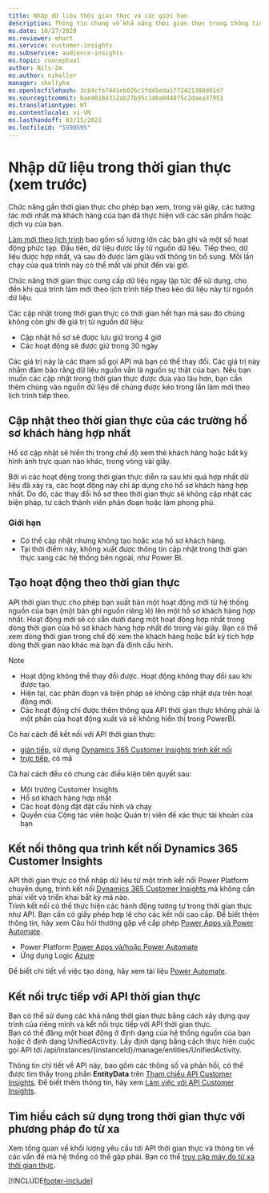 ```yaml
---
title: Nhập dữ liệu thời gian thực và các giới hạn
description: Thông tin chung về khả năng thời gian thực trong thông tin chi tiết về đối tượng.
ms.date: 10/27/2020
ms.reviewer: mhart
ms.service: customer-insights
ms.subservice: audience-insights
ms.topic: conceptual
author: Nils-2m
ms.author: nikeller
manager: shellyha
ms.openlocfilehash: 3c84cfe7441eb026c1fd45eda1f72421388d01d7
ms.sourcegitcommit: bae40184312ab27b95c140a044875c2daea37951
ms.translationtype: HT
ms.contentlocale: vi-VN
ms.lasthandoff: 03/15/2021
ms.locfileid: "5598595"
---
```

# <a name="real-time-data-ingestion-preview"></a>Nhập dữ liệu trong thời gian thực (xem trước)

Chức năng gần thời gian thực cho phép bạn xem, trong vài giây, các tương tác mới nhất mà khách hàng của bạn đã thực hiện với các sản phẩm hoặc dịch vụ của bạn.

[Làm mới theo lịch trình](system.md#schedule-tab) bao gồm số lượng lớn các bản ghi và một số hoạt động phức tạp. Đầu tiên, dữ liệu được lấy từ nguồn dữ liệu. Tiếp theo, dữ liệu được hợp nhất, và sau đó được làm giàu với thông tin bổ sung. Mỗi lần chạy của quá trình này có thể mất vài phút đến vài giờ.

Chức năng thời gian thực cung cấp dữ liệu ngay lập tức để sử dụng, cho đến khi quá trình làm mới theo lịch trình tiếp theo kéo dữ liệu này từ nguồn dữ liệu.

Các cập nhật trong thời gian thực có thời gian hết hạn mà sau đó chúng không còn ghi đè giá trị từ nguồn dữ liệu:

- Cập nhật hồ sơ sẽ được lưu giữ trong 4 giờ
- Các hoạt động sẽ được giữ trong 30 ngày

Các giá trị này là các tham số gọi API mà bạn có thể thay đổi. Các giá trị này nhằm đảm bảo rằng dữ liệu nguồn vẫn là nguồn sự thật của bạn. Nếu bạn muốn các cập nhật trong thời gian thực được đưa vào lâu hơn, bạn cần thêm chúng vào nguồn dữ liệu để chúng được kéo trong lần làm mới theo lịch trình tiếp theo.

## <a name="real-time-update-of-the-unified-customer-profile-fields"></a>Cập nhật theo thời gian thực của các trường hồ sơ khách hàng hợp nhất

Hồ sơ cập nhật sẽ hiển thị trong chế độ xem thẻ khách hàng hoặc bất kỳ hình ảnh trực quan nào khác, trong vòng vài giây.

Bởi vì các hoạt động trong thời gian thực diễn ra sau khi quá hợp nhất dữ liệu đã xảy ra, các hoạt động này chỉ áp dụng cho hồ sơ khách hàng hợp nhất. Do đó, các thay đổi hồ sơ theo thời gian thực sẽ không cập nhật các biện pháp, tư cách thành viên phân đoạn hoặc làm phong phú.

### <a name="limitations"></a>Giới hạn

- Có thể cập nhật nhưng không tạo hoặc xóa hồ sơ khách hàng.
- Tại thời điểm này, không xuất được thông tin cập nhật trong thời gian thực sang các hệ thống bên ngoài, như Power BI.

## <a name="real-time-creation-of-activities"></a>Tạo hoạt động theo thời gian thực

API thời gian thực cho phép bạn xuất bản một hoạt động mới từ hệ thống nguồn của bạn (một bản ghi nguồn riêng lẻ) lên một hồ sơ khách hàng hợp nhất. Hoạt động mới sẽ có sẵn dưới dạng một hoạt động hợp nhất trong dòng thời gian của hồ sơ khách hàng hợp nhất đó trong vài giây. Bạn có thể xem dòng thời gian trong chế độ xem thẻ khách hàng hoặc bất kỳ tích hợp dòng thời gian nào khác mà bạn đã định cấu hình.

> [!NOTE]
>
> - Hoạt động không thể thay đổi được. Hoạt động không thay đổi sau khi được tạo.
> - Hiện tại, các phân đoạn và biện pháp sẽ không cập nhật dựa trên hoạt động mới.
> - Các hoạt động chỉ được thêm thông qua API thời gian thực không phải là một phần của hoạt động xuất và sẽ không hiển thị trong PowerBI.

Có hai cách để kết nối với API thời gian thực:

- [gián tiếp](#connect-via-the-dynamics-365-customer-insights-connector), sử dụng [Dynamics 365 Customer Insights trình kết nối](/connectors/customerinsights/)
- [trực tiếp](#connect-directly-to-the-real-time-api), có mã

Cả hai cách đều có chung các điều kiện tiên quyết sau:

- Môi trường Customer Insights
- Hồ sơ khách hàng hợp nhất
- Các hoạt động đặt đặt cấu hình và chạy
- Quyền của Cộng tác viên hoặc Quản trị viên để xác thực tài khoản của bạn

## <a name="connect-via-the-dynamics-365-customer-insights-connector"></a>Kết nối thông qua trình kết nối Dynamics 365 Customer Insights

API thời gian thực có thể nhập dữ liệu từ một trình kết nối Power Platform chuyên dụng, trình kết nối [Dynamics 365 Customer Insights ](/connectors/customerinsights/) mà không cần phải viết và triển khai bất kỳ mã nào.    
Trình kết nối có thể thực hiện các hành động tương tự trong thời gian thực như API. Bạn cần có giấy phép hợp lệ cho các kết nối cao cấp. Để biết thêm thông tin, hãy xem Câu hỏi thường gặp về cấp phép [Power Apps và Power Automate](/power-platform/admin/powerapps-flow-licensing-faq).

- Power Platform [Power Apps và/hoặc Power Automate](/connectors/)
- Ứng dụng Logic [Azure](/azure/connectors/apis-list)

Để biết chi tiết về việc tạo dòng, hãy xem tài liệu [Power Automate](/power-automate/).

## <a name="connect-directly-to-the-real-time-api"></a>Kết nối trực tiếp với API thời gian thực

Bạn có thể sử dụng các khả năng thời gian thực bằng cách xây dựng quy trình của riêng mình và kết nối trực tiếp với API thời gian thực.    
Bạn có thể đăng một hoạt động ở định dạng của hệ thống nguồn của bạn hoặc ở định dạng UnifiedActivity. Lấy định dạng bằng cách thực hiện cuộc gọi API tới /api/instances/{instanceId}/manage/entities/UnifiedActivity.

Thông tin chi tiết về API này, bao gồm các thông số và phản hồi, có thể được tìm thấy trong phần **EntityData** trên [Tham chiếu API Customer Insights](https://developer.ci.ai.dynamics.com/api-details#api=CustomerInsights). Để biết thêm thông tin, hãy xem [Làm việc với API Customer Insights](apis.md).

## <a name="understand-your-real-time-usage-with-telemetry"></a>Tìm hiểu cách sử dụng trong thời gian thực với phương pháp đo từ xa

Xem tổng quan về khối lượng yêu cầu tới API thời gian thực và thông tin về các vấn đề mà hệ thống có thể gặp phải. Bạn có thể [truy cập máy đo từ xa thời gian thực](system.md#api-usage-tab). 


[!INCLUDE[footer-include](../includes/footer-banner.md)]